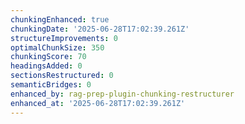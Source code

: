 ```yaml
---
chunkingEnhanced: true
chunkingDate: '2025-06-28T17:02:39.261Z'
structureImprovements: 0
optimalChunkSize: 350
chunkingScore: 70
headingsAdded: 0
sectionsRestructured: 0
semanticBridges: 0
enhanced_by: rag-prep-plugin-chunking-restructurer
enhanced_at: '2025-06-28T17:02:39.261Z'
---
```


